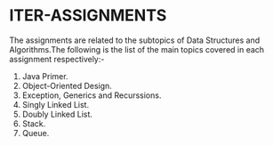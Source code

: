 # ITER-ASSIGNMENTS

The assignments are related to the subtopics of Data Structures and Algorithms.The following is the list of the main topics covered in each assignment respectively:-
  1) Java Primer.
  2) Object-Oriented Design.
  3) Exception, Generics and Recurssions.
  4) Singly Linked List.
  5) Doubly Linked List.
  6) Stack.
  7) Queue.

